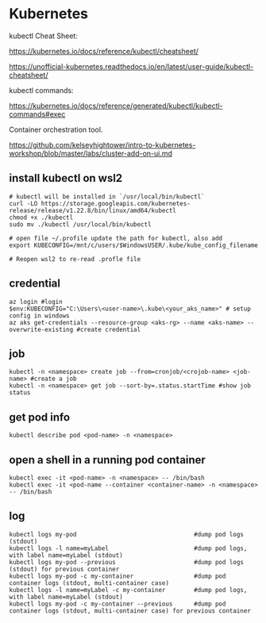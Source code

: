 # Kubernetes

kubectl Cheat Sheet:

https://kubernetes.io/docs/reference/kubectl/cheatsheet/

https://unofficial-kubernetes.readthedocs.io/en/latest/user-guide/kubectl-cheatsheet/

kubectl commands:

https://kubernetes.io/docs/reference/generated/kubectl/kubectl-commands#exec

Container orchestration tool.

https://github.com/kelseyhightower/intro-to-kubernetes-workshop/blob/master/labs/cluster-add-on-ui.md


## install kubectl on wsl2
```
# kubectl will be installed in `/usr/local/bin/kubectl`
curl -LO https://storage.googleapis.com/kubernetes-release/release/v1.22.8/bin/linux/amd64/kubectl
chmod +x ./kubectl
sudo mv ./kubectl /usr/local/bin/kubectl

# open file ~/.profile update the path for kubectl, also add
export KUBECONFIG=/mnt/c/users/$WindowsUSER/.kube/kube_config_filename

# Reopen wsl2 to re-read .profle file
```

## credential
```
az login #login
$env:KUBECONFIG="C:\Users\<user-name>\.kube\<your_aks_name>" # setup config in windows
az aks get-credentials --resource-group <aks-rg> --name <aks-name> --overwrite-existing #create credential
```

## job
```
kubectl -n <namespace> create job --from=cronjob/<crojob-name> <job-name> #create a job
kubectl -n <namespace> get job --sort-by=.status.startTime #show job status
```

## get pod info
```
kubectl describe pod <pod-name> -n <namespace>
```

## open a shell in a running pod container
```
kubectl exec -it <pod-name> -n <namespace> -- /bin/bash
kubectl exec -it <pod-name --container <container-name> -n <namespace> -- /bin/bash
```

## log
```
kubectl logs my-pod                                 #dump pod logs (stdout)
kubectl logs -l name=myLabel                        #dump pod logs, with label name=myLabel (stdout)
kubectl logs my-pod --previous                      #dump pod logs (stdout) for previous container
kubectl logs my-pod -c my-container                 #dump pod container logs (stdout, multi-container case)
kubectl logs -l name=myLabel -c my-container        #dump pod logs, with label name=myLabel (stdout)
kubectl logs my-pod -c my-container --previous      #dump pod container logs (stdout, multi-container case) for previous container
```

